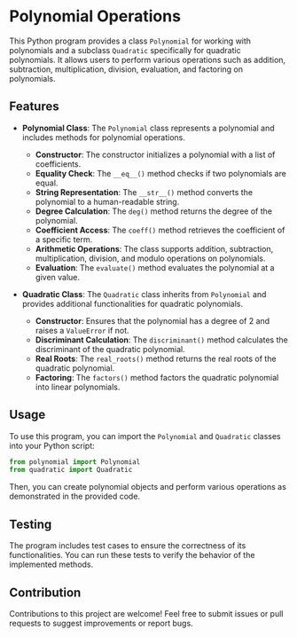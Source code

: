# Polynomial Operations

This Python program provides a class `Polynomial` for working with polynomials and a subclass `Quadratic` specifically for quadratic polynomials. It allows users to perform various operations such as addition, subtraction, multiplication, division, evaluation, and factoring on polynomials.

## Features

- **Polynomial Class**: The `Polynomial` class represents a polynomial and includes methods for polynomial operations.
  - **Constructor**: The constructor initializes a polynomial with a list of coefficients.
  - **Equality Check**: The `__eq__()` method checks if two polynomials are equal.
  - **String Representation**: The `__str__()` method converts the polynomial to a human-readable string.
  - **Degree Calculation**: The `deg()` method returns the degree of the polynomial.
  - **Coefficient Access**: The `coeff()` method retrieves the coefficient of a specific term.
  - **Arithmetic Operations**: The class supports addition, subtraction, multiplication, division, and modulo operations on polynomials.
  - **Evaluation**: The `evaluate()` method evaluates the polynomial at a given value.
  
- **Quadratic Class**: The `Quadratic` class inherits from `Polynomial` and provides additional functionalities for quadratic polynomials.
  - **Constructor**: Ensures that the polynomial has a degree of 2 and raises a `ValueError` if not.
  - **Discriminant Calculation**: The `discriminant()` method calculates the discriminant of the quadratic polynomial.
  - **Real Roots**: The `real_roots()` method returns the real roots of the quadratic polynomial.
  - **Factoring**: The `factors()` method factors the quadratic polynomial into linear polynomials.

## Usage

To use this program, you can import the `Polynomial` and `Quadratic` classes into your Python script:

```python
from polynomial import Polynomial
from quadratic import Quadratic
```
Then, you can create polynomial objects and perform various operations as demonstrated in the provided code.

## Testing
The program includes test cases to ensure the correctness of its functionalities. You can run these tests to verify the behavior of the implemented methods.

## Contribution
Contributions to this project are welcome! Feel free to submit issues or pull requests to suggest improvements or report bugs.
